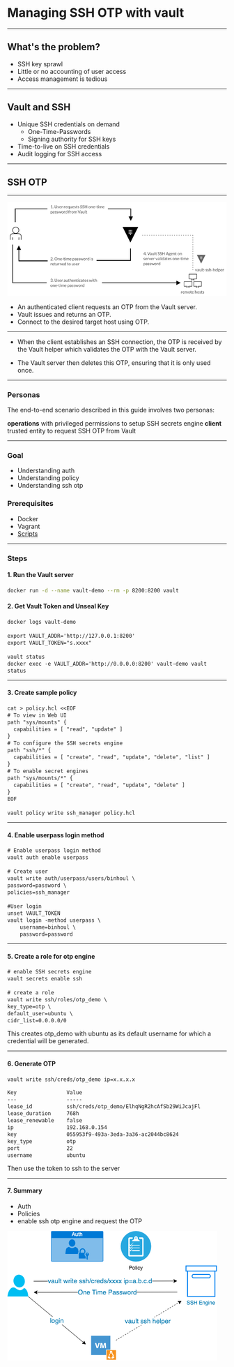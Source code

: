 <!-- $theme: gaia -->

# Managing SSH OTP with vault

---

## What's the problem?

- SSH key sprawl
- Little or no accounting of user access
- Access management is tedious

---

## Vault and SSH

- Unique SSH credentials on demand
  - One-Time-Passwords
  - Signing authority for SSH keys
- Time-to-live on SSH credentials
- Audit logging for SSH access


---

## SSH OTP

---

![](./imgs/vault-ssh-otp-1.png)

- An authenticated client requests an OTP from the Vault server. 
- Vault issues and returns an OTP. 
- Connect to the desired target host using OTP.

---


- When the client establishes an SSH connection, the OTP is received by the Vault helper which validates the OTP with the Vault server.

- The Vault server then deletes this OTP, ensuring that it is only used once.

---


### Personas

The end-to-end scenario described in this guide involves two personas:

**operations** with privileged permissions to setup SSH secrets engine
**client** trusted entity to request SSH OTP from Vault

---

### Goal

- Understanding auth
- Understanding policy
- Understanding ssh otp

### Prerequisites

- Docker
- Vagrant
- [Scripts](https://github.com/binhoul/vault-whistle)

---

### Steps

#### 1. Run the Vault server

```bash
docker run -d --name vault-demo --rm -p 8200:8200 vault
```

#### 2. Get Vault Token and Unseal Key

```
docker logs vault-demo

export VAULT_ADDR='http://127.0.0.1:8200'
export VAULT_TOKEN="s.xxxx"

vault status
docker exec -e VAULT_ADDR='http://0.0.0.0:8200' vault-demo vault status
```

---

#### 3. Create sample policy

```
cat > policy.hcl <<EOF
# To view in Web UI
path "sys/mounts" {
  capabilities = [ "read", "update" ]
}
# To configure the SSH secrets engine
path "ssh/*" {
  capabilities = [ "create", "read", "update", "delete", "list" ]
}
# To enable secret engines
path "sys/mounts/*" {
  capabilities = [ "create", "read", "update", "delete" ]
}
EOF

vault policy write ssh_manager policy.hcl

```

---

#### 4. Enable userpass login method

```
# Enable userpass login method
vault auth enable userpass

# Create user
vault write auth/userpass/users/binhoul \
password=password \
policies=ssh_manager

#User login
unset VAULT_TOKEN
vault login -method userpass \
    username=binhoul \
    password=password

```

---

#### 5. Create a role for otp engine 

```
# enable SSH secrets engine
vault secrets enable ssh

# create a role
vault write ssh/roles/otp_demo \
key_type=otp \
default_user=ubuntu \
cidr_list=0.0.0.0/0

```

This creates otp_demo with ubuntu as its default username for which a credential will be generated.



---

#### 6. Generate OTP

```
vault write ssh/creds/otp_demo ip=x.x.x.x
```

```
Key                Value
---                -----
lease_id           ssh/creds/otp_demo/ElhqNgR2hcAfSb29WiJcajFl
lease_duration     768h
lease_renewable    false
ip                 192.168.0.154
key                055953f9-493a-3eda-3a36-ac2044bc8624
key_type           otp
port               22
username           ubuntu
```

Then use the token to ssh to the server

---

#### 7. Summary


- Auth
- Policies
- enable ssh otp engine and request the OTP


![](./imgs/summary.png)





